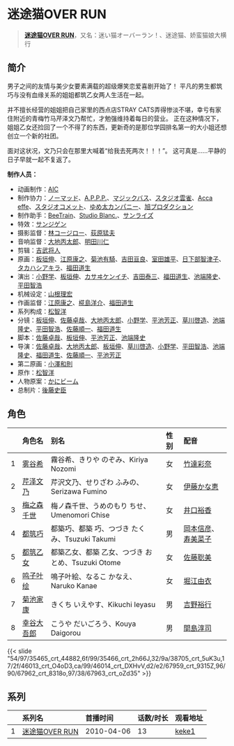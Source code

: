 # 迷途猫OVER RUN


> <u>**[迷途猫OVER RUN](https://bgm.tv/subject/4292)**</u>，又名：迷い猫オーバーラン！、迷途猫、娇蛮猫娘大横行

## 简介

男子之间的友情与美少女要素满载的超级爆笑恋爱喜剧开始了！
平凡的男生都筑巧与没有血缘关系的姐姐都筑乙女两人生活在一起。

并不擅长经营的姐姐把自己家里的西点店STRAY CATS弄得惨淡不堪，幸亏有家住附近的青梅竹马芹泽文乃帮忙，才勉强维持着每日的营业。
正在这种情况下，姐姐乙女还捡回了一个不得了的东西，更新奇的是那位学园排名第一的大小姐还想创立一个新的社团。

面对这状况，文乃只会在那里大喊着“给我去死两次！！！”。
这可真是……平静的日子早就一起不复返了。

**制作人员：**
- 动画制作：[AIC](https://bgm.tv/person/402)
- 制作协力：[ノーマッド](https://bgm.tv/person/3118)、[A.P.P.P.](https://bgm.tv/person/718)、[マジックバス](https://bgm.tv/person/2675)、[スタジオ雲雀](https://bgm.tv/person/3038)、[Acca effe](https://bgm.tv/person/37190)、[スタジオコメット](https://bgm.tv/person/13098)、[ゆめ太カンパニー](https://bgm.tv/person/6782)、[旭プロダクション](https://bgm.tv/person/6065)
- 制作助手：[BeeTrain](https://bgm.tv/person/6346)、[Studio Blanc.](https://bgm.tv/person/8089)、[サンライズ](https://bgm.tv/person/189)
- 特效：[サンジゲン](https://bgm.tv/person/7061)
- 摄影监督：[林コージロー](https://bgm.tv/person/861)、[荻原猛夫](https://bgm.tv/person/1017)
- 音响监督：[大地丙太郎](https://bgm.tv/person/143)、[明田川仁](https://bgm.tv/person/477)
- 剪辑：[吉武将人](https://bgm.tv/person/8866)
- 原画：[板垣伸](https://bgm.tv/person/1663)、[江原康之](https://bgm.tv/person/12506)、[菊池有騎](https://bgm.tv/person/34617)、[吉田亘良](https://bgm.tv/person/12230)、[室田雄平](https://bgm.tv/person/11574)、[日下部智津子](https://bgm.tv/person/3190)、[タカハシアキラ](https://bgm.tv/person/56143)、[福田道生](https://bgm.tv/person/2610)
- 演出：[小野学](https://bgm.tv/person/2718)、[板垣伸](https://bgm.tv/person/1663)、[カサヰケンイチ](https://bgm.tv/person/1504)、[吉田泰三](https://bgm.tv/person/10005)、[福田道生](https://bgm.tv/person/2610)、[池端隆史](https://bgm.tv/person/1614)、[平田智浩](https://bgm.tv/person/68)
- 机械设定：[山根理宏](https://bgm.tv/person/6058)
- 作画监督：[江原康之](https://bgm.tv/person/12506)、[椛島洋介](https://bgm.tv/person/3665)、[福田道生](https://bgm.tv/person/2610)
- 系列构成：[松智洋](https://bgm.tv/person/3639)
- 分镜：[板垣伸](https://bgm.tv/person/1663)、[佐藤卓哉](https://bgm.tv/person/200)、[大地丙太郎](https://bgm.tv/person/143)、[小野学](https://bgm.tv/person/2718)、[平池芳正](https://bgm.tv/person/2755)、[草川啓造](https://bgm.tv/person/2913)、[池端隆史](https://bgm.tv/person/1614)、[平田智浩](https://bgm.tv/person/68)、[佐藤順一](https://bgm.tv/person/456)、[福田道生](https://bgm.tv/person/2610)
- 脚本：[佐藤卓哉](https://bgm.tv/person/200)、[板垣伸](https://bgm.tv/person/1663)、[平池芳正](https://bgm.tv/person/2755)、[池端隆史](https://bgm.tv/person/1614)
- 导演：[佐藤卓哉](https://bgm.tv/person/200)、[大地丙太郎](https://bgm.tv/person/143)、[板垣伸](https://bgm.tv/person/1663)、[草川啓造](https://bgm.tv/person/2913)、[小野学](https://bgm.tv/person/2718)、[平田智浩](https://bgm.tv/person/68)、[池端隆史](https://bgm.tv/person/1614)、[福田道生](https://bgm.tv/person/2610)、[佐藤順一](https://bgm.tv/person/456)、[平池芳正](https://bgm.tv/person/2755)
- 第二原画：[小澤和則](https://bgm.tv/person/21362)
- 原作：[松智洋](https://bgm.tv/person/3639)
- 人物原案：[かにビーム](https://bgm.tv/person/7242)
- 总制片：[後藤史臣](https://bgm.tv/person/49133)

## 角色

|     |   角色名   |   别名  | 性别 |  配音  |
|:--- |:------  |:----      |:---  |:--   |
| 1 | [雾谷希](https://bgm.tv/character/35465) | 霧谷希、きりや のぞみ、Kiriya Nozomi | 女 | [竹達彩奈](https://bgm.tv/person/5228) |
| 2 | [芹泽文乃](https://bgm.tv/character/35466) | 芹沢文乃、せりざわ ふみの、Serizawa Fumino | 女 | [伊藤かな恵](https://bgm.tv/person/4949) |
| 3 | [梅之森千世](https://bgm.tv/character/38705) | 梅ノ森千世、うめのもり ちせ、Umenomori Chise | 女 | [井口裕香](https://bgm.tv/person/4851) |
| 4 | [都筑巧](https://bgm.tv/character/46013) | 都築巧、都築 巧、つづき たくみ、Tsuzuki Takumi | 男 | [岡本信彦](https://bgm.tv/person/4950)、[寿美菜子](https://bgm.tv/person/5118) |
| 5 | [都筑乙女](https://bgm.tv/character/46014) | 都築乙女、都築 乙女、つづき おとめ、Tsuzuki Otome | 女 | [佐藤聡美](https://bgm.tv/person/5003) |
| 6 | [鸣子叶绘](https://bgm.tv/character/67959) | 鳴子叶絵、なるこ かなえ、Naruko Kanae | 女 | [堀江由衣](https://bgm.tv/person/3970) |
| 7 | [菊池家康](https://bgm.tv/character/67962) | きくち いえやす、Kikuchi Ieyasu | 男 | [吉野裕行](https://bgm.tv/person/3955) |
| 8 | [幸谷大吾郎](https://bgm.tv/character/67963) | こうや だいごろう、Kouya Daigorou | 男 | [間島淳司](https://bgm.tv/person/4264) |

{{< slide "54/97/35465_crt_44882,6f/99/35466_crt_2h66J,32/9a/38705_crt_5uK3u,17/2f/46013_crt_O4oD3,ca/99/46014_crt_DXHvV,d2/e2/67959_crt_9315Z,96/90/67962_crt_8318o,97/38/67963_crt_oZd35" >}}

## 系列

|     | 系列名         | 首播时间       | 话数/时长 | 观看地址                                                    |
| :-- | :---------- | :--------- | :---- | :------------------------------------------------------ |
| 1   |[迷途猫OVER RUN](https://bgm.tv/subject/4292)| 2010-04-06 | 13    | [keke1](https://www.keke1.app/play/29331-4-260008.html) |



